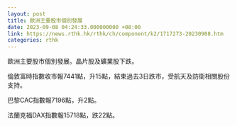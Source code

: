 ```yaml
---
layout: post
title: 歐洲主要股市個別發展
date: 2023-09-08 04:24:33.000000000 +08:00
link: https://news.rthk.hk/rthk/ch/component/k2/1717273-20230908.htm
categories: rthk
---
```


歐洲主要股市個別發展。晶片股及礦業股下跌。

倫敦富時指數收市報7441點，升15點，結束過去3日跌市，受航天及防衛相關股份支持。

巴黎CAC指數報7196點，升2點。

法蘭克福DAX指數報15718點，跌22點。

